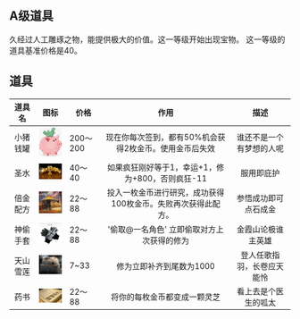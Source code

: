 ## A级道具

久经过人工雕琢之物，能提供极大的价值。这一等级开始出现宝物。
这一等级的道具基准价格是40。

## 道具

| 道具名 |                             图标                             | 价格   |  作用  |        描述        |
| :----: | :----------------------------------------------------------: | ------ |  :----: | :----------------: |
|小猪钱罐| <img src="../img/1586412156878.png" style="width:75px;" />	| 200～200	|现在你每次签到，都有50%机会获得2枚金币。使用金币后失效|谁还不是一个有梦想的人呢|
|圣水| <img src="../img/1586412212839.png" style="width:75px;" />	| 40～40	|如果疯狂刚好等于1，幸运+1，修为+800，否则疯狂-11|服用即庇护|
|倍金配方| <img src="../img/1586412283516.png" style="width:75px;" />	| 22～88	|投入一枚金币进行研究，成功获得100枚金币。失败再次获得此配方。|参悟成功即可点石成金|
|  神偷手套	|	<img src="../img/1589437720809.png" style="width:75px;" />																							|22～88		| '偷取@一名角色' 立即偷取对方上次获得的修为					|金霞山论极谁主英雄					|
|  天山雪莲	|	<img src="../img/1589437835005.png" style="width:75px;" />																							|7~33		| 修为立即补齐到尾数为1000					|登人任歌指羽，长卷应天能怜					|												|
|药书| <img src="../img/1589438268813.png"  style="width:75px;" />	| 22～88	|将你的每枚金币都变成一颗灵芝| 看上去是个医生的呱太 |